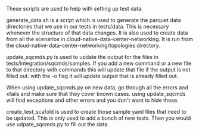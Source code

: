 These scripts are used to help with setting up test data.

generate_data.sh is a script which is used to generate
the parquet data directories that we use in our tests in
tests/data. This is necessary whenever the structure of that data
changes. It is also used to create data from all the scenarios
in cloud-native-data-center-networking. It is run from the
cloud-native-data-center-networking/topologies directory.

update_sqcmds.py is used to update the output for the files in
tests/integration/sqcmds/samples. If you add a new command
or a new file to that directory with commands this will update that file
if the output is not filled out. with the -o flag
it will update output that is already filled out.

When using update_sqcmds.py on new data, go through all the errors
and xfails and make sure that they cover known cases. using update_sqcmds
will find exceptions and other errors and you don't want to hide those.


create_test_scafold is used to create those sample yaml files
that need to be updated. This is only used to add a bunch of new tests.
Then you would use udpate_sqcmds.py to fill out the data.
